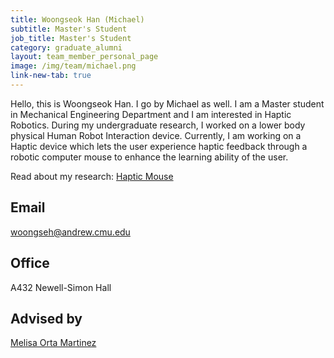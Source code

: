```yaml
---
title: Woongseok Han (Michael)
subtitle: Master's Student
job_title: Master's Student
category: graduate_alumni
layout: team_member_personal_page
image: /img/team/michael.png
link-new-tab: true
---
```


Hello, this is Woongseok Han. I go by Michael as well. I am a Master student in Mechanical Engineering Department and I am interested in Haptic Robotics. During my undergraduate research, I worked on a lower body physical Human Robot Interaction device. Currently, I am working on a Haptic device which lets the user experience haptic feedback through a robotic computer mouse to enhance the learning ability of the user.

Read about my research: [Haptic Mouse](/research/haptic-mouse)


## Email ## 
[woongseh@andrew.cmu.edu](mailto:woongseh@andrew.cmu.edu)

## Office ##
A432 Newell-Simon Hall

## Advised by ##
[Melisa Orta Martinez](/team/melisa)